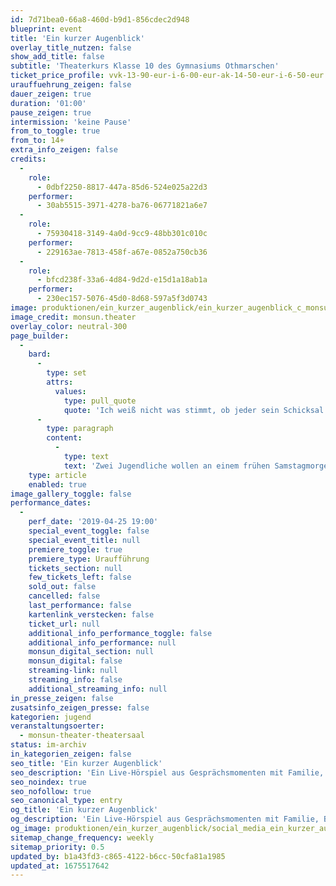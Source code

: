 ```yaml
---
id: 7d71bea0-66a8-460d-b9d1-856cdec2d948
blueprint: event
title: 'Ein kurzer Augenblick'
overlay_title_nutzen: false
show_add_title: false
subtitle: 'Theaterkurs Klasse 10 des Gymnasiums Othmarschen'
ticket_price_profile: vvk-13-90-eur-i-6-00-eur-ak-14-50-eur-i-6-50-eur
urauffuehrung_zeigen: false
dauer_zeigen: true
duration: '01:00'
pause_zeigen: true
intermission: 'keine Pause'
from_to_toggle: true
from_to: 14+
extra_info_zeigen: false
credits:
  -
    role:
      - 0dbf2250-8817-447a-85d6-524e025a22d3
    performer:
      - 30ab5515-3971-4278-ba76-06771821a6e7
  -
    role:
      - 75930418-3149-4a0d-9cc9-48bb301c010c
    performer:
      - 229163ae-7813-458f-a67e-0852a750cb36
  -
    role:
      - bfcd238f-33a6-4d84-9d2d-e15d1a18ab1a
    performer:
      - 230ec157-5076-45d0-8d68-597a5f3d0743
image: produktionen/ein_kurzer_augenblick/ein_kurzer_augenblick_c_monsun.theater.jpg
image_credit: monsun.theater
overlay_color: neutral-300
page_builder:
  -
    bard:
      -
        type: set
        attrs:
          values:
            type: pull_quote
            quote: 'Ich weiß nicht was stimmt, ob jeder sein Schicksal hat, oder ab man nur dahingleitet wie eine Feder im Wind. Ich glaube, es stimmt vielleicht beides.'
      -
        type: paragraph
        content:
          -
            type: text
            text: 'Zwei Jugendliche wollen an einem frühen Samstagmorgen mit der U-Bahn nach Hause fahren. Auf dem Bahnsteig werden sie angepöbelt, als sie den U-Bahnsteig wieder verlassen wollen, verfolgt. Sie rennen auf die Straße. In diesem Augenblick wird einer von den beiden von einem Auto erfasst und gegen einen Ampelmast geschleudert – er stirbt. Ein Live-Hörspiel aus Gesprächsmomenten mit Familie, Freunden, Bekannten und Zeugen, das ein theatral exemplarisches Bild eines Gewaltakts und seines Opfers hergibt.'
    type: article
    enabled: true
image_gallery_toggle: false
performance_dates:
  -
    perf_date: '2019-04-25 19:00'
    special_event_toggle: false
    special_event_title: null
    premiere_toggle: true
    premiere_type: Uraufführung
    tickets_section: null
    few_tickets_left: false
    sold_out: false
    cancelled: false
    last_performance: false
    kartenlink_verstecken: false
    ticket_url: null
    additional_info_performance_toggle: false
    additional_info_performance: null
    monsun_digital_section: null
    monsun_digital: false
    streaming-link: null
    streaming_info: false
    additional_streaming_info: null
in_presse_zeigen: false
zusatsinfo_zeigen_presse: false
kategorien: jugend
veranstaltungsoerter:
  - monsun-theater-theatersaal
status: im-archiv
in_kategorien_zeigen: false
seo_title: 'Ein kurzer Augenblick'
seo_description: 'Ein Live-Hörspiel aus Gesprächsmomenten mit Familie, Bekannten und Zeugen, das ein theatral exemplarisches Bild eines Gewaltakts und seines Opfers hergibt.'
seo_noindex: true
seo_nofollow: true
seo_canonical_type: entry
og_title: 'Ein kurzer Augenblick'
og_description: 'Ein Live-Hörspiel aus Gesprächsmomenten mit Familie, Bekannten und Zeugen, das ein theatral exemplarisches Bild eines Gewaltakts und seines Opfers hergibt.'
og_image: produktionen/ein_kurzer_augenblick/social_media_ein_kurzer_augenblick.jpg
sitemap_change_frequency: weekly
sitemap_priority: 0.5
updated_by: b1a43fd3-c865-4122-b6cc-50cfa81a1985
updated_at: 1675517642
---
```

